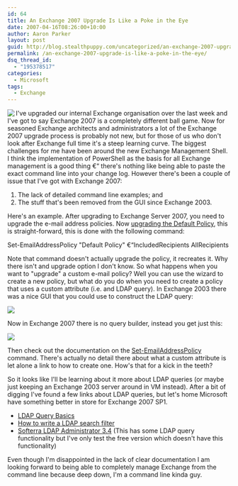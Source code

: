 ```yaml
---
id: 64
title: An Exchange 2007 Upgrade Is Like a Poke in the Eye
date: 2007-04-16T08:26:00+10:00
author: Aaron Parker
layout: post
guid: http://blog.stealthpuppy.com/uncategorized/an-exchange-2007-upgrade-is-like-a-poke-in-the-eye
permalink: /an-exchange-2007-upgrade-is-like-a-poke-in-the-eye/
dsq_thread_id:
  - "195378517"
categories:
  - Microsoft
tags:
  - Exchange
---
```

<img align="left" src="https://stealthpuppy.com/wp-content/uploads/2007/04/exchange.png" />I've upgraded our internal Exchange organisation over the last week and I've got to say Exchange 2007 is a completely different ball game. Now for seasoned Exchange architects and administrators a lot of the Exchange 2007 upgrade process is probably not new, but for those of us who don't look after Exchange full time it's a steep learning curve. The biggest challenges for me have been around the new Exchange Management Shell. I think the implementation of PowerShell as the basis for all Exchange management is a good thing €“ there's nothing like being able to paste the exact command line into your change log. However there's been a couple of issue that I've got with Exchange 2007:

  1. The lack of detailed command line examples; and
  2. The stuff that's been removed from the GUI since Exchange 2003.

Here's an example. After upgrading to Exchange Server 2007, you need to upgrade the e-mail address policies. Now [upgrading the Default Policy](http://msexchangeteam.com/archive/2007/01/11/432158.aspx), this is straight-forward, this is done with the following command:

<p class="console">
  Set-EmailAddressPolicy "Default Policy" €“IncludedRecipients AllRecipients
</p>

Note that command doesn't actually upgrade the policy, it recreates it. Why there isn't and upgrade option I don't know. So what happens when you want to "upgrade" a custom e-mail policy? Well you can use the wizard to create a new policy, but what do you do when you need to create a policy that uses a custom attribute (i.e. and LDAP query). In Exchange 2003 there was a nice GUI that you could use to construct the LDAP query:

<img border="0" src="https://stealthpuppy.com/wp-content/uploads/2007/04/1000.14.1298.ExchangeRecipients.png" /> 

Now in Exchange 2007 there is no query builder, instead you get just this:

<img border="0" src="https://stealthpuppy.com/wp-content/uploads/2007/04/1000.14.1299.Exchange2007CustomAttribute.png" /> 

Then check out the documentation on the [Set-EmailAddressPolicy](http://technet.microsoft.com/en-us/library/bb124517.aspx) command. There's actually no detail there about what a custom attribute is let alone a link to how to create one. How's that for a kick in the teeth?

So it looks like I'll be learning about it more about LDAP queries (or maybe just keeping an Exchange 2003 server around in VM instead). After a bit of digging I've found a few links about LDAP queries, but let's home Microsoft have something better in store for Exchange 2007 SP1.

  * [LDAP Query Basics](http://technet.microsoft.com/en-us/library/aa996205.aspx)
  * [How to write a LDAP search filter](http://confluence.atlassian.com/display/DEV/How+to+write+a+LDAP+search+filter)
  * [Softerra LDAP Administrator 3.4](http://www.ldapadministrator.com/info.htm) (This has some LDAP query functionality but I've only test the free version which doesn't have this functionality)

Even though I'm disappointed in the lack of clear documentation I am looking forward to being able to completely manage Exchange from the command line because deep down, I'm a command line kinda guy.